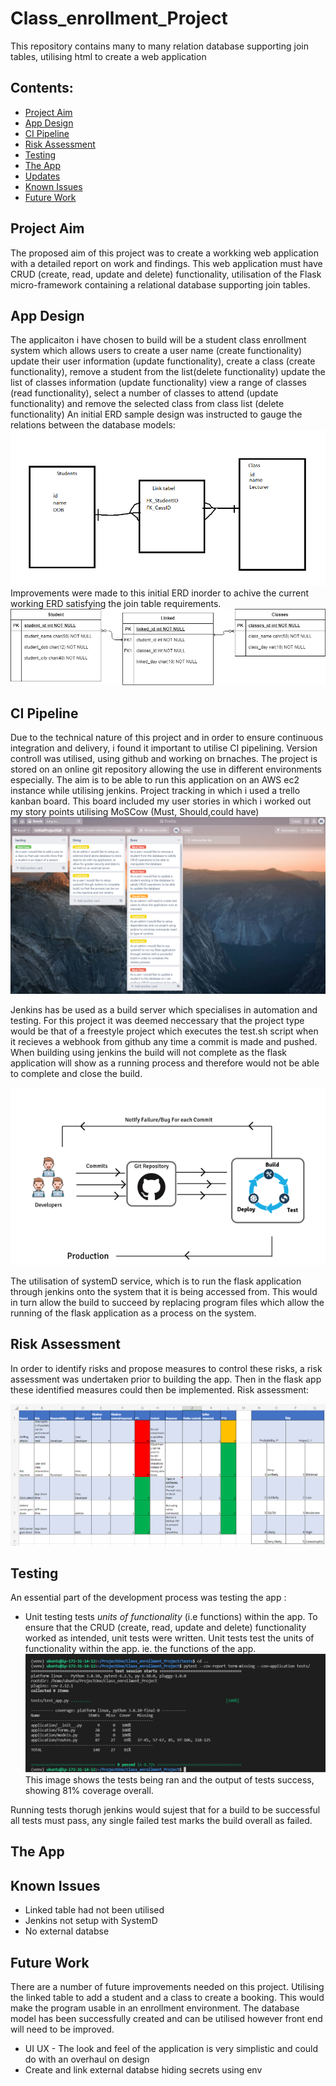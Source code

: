 # Class_enrollment_Project
This repository contains many to many relation database supporting join tables, utilising html to create a web application

## Contents:
* [Project Aim](#Project-Aim)  
* [App Design](#App-Design)
* [CI Pipeline](#CI-Pipeline)  
* [Risk Assessment](#Risk-Assessment)
* [Testing](#Testing)
* [The App](#The-App)
* [Updates](#Updates)
* [Known Issues](#Known-Issues)
* [Future Work](#Future-Work)

## Project Aim 
The proposed aim of this project was to create a workking web application with a detailed report on work and findings.
This web application must have CRUD (create, read, update and delete) functionality, utilisation of the Flask micro-framework containing a relational database supporting join tables. 

## App Design
The applicaiton i have chosen to build will be a student class enrollment system which allows users to create a user name (create functionality) update their user information (update functionality), create a class (create functionality), remove a student from the list(delete functionality) update the list of classes information (update functionality) view a range of classes (read functionality), select a number of classes to attend (update functionality) and remove the selected class from class list (delete functionality)
An initial ERD sample design was instructed to gauge the relations between the database models:
![Initial ERD](https://github.com/MrLucien-Johnson/Class_enrollment_Project/blob/readme/images/early_erd.png)
Improvements were made to this initial ERD inorder to achive the current working ERD satisfying the join table requirements.
![Current ERD](https://github.com/MrLucien-Johnson/Class_enrollment_Project/blob/readme/images/currentERD.png)

## CI Pipeline 
Due to the technical nature of this project and in order to ensure continuous integration and delivery, i found it important to utilise CI pipelining.
Version controll was utilised, using github and working on brnaches. The project is stored on an online git repository allowing the use in different environments especially. The aim is to be able to run this application on an AWS ec2 instance while utilising jenkins. Project tracking in which i used a trello kanban board. This board included my user stories in which i worked out my story points utilising MoSCow (Must, Should,could have)
![Trello](https://github.com/MrLucien-Johnson/Class_enrollment_Project/blob/readme/images/trello.png)

Jenkins has be used as a build server which specialises in automation and testing. For this project it was deemed neccessary that the project type would be that of a freestyle project which executes the test.sh script when it recieves a webhook from github any time a commit is made and pushed. When building using jenkins the build will not complete as the flask application will show as a running process and therefore would not be able to complete and close the build.

![Jenkins](https://github.com/MrLucien-Johnson/Class_enrollment_Project/blob/readme/images/CI-with-Jenkins-Git.png)

The utilisation of systemD service, which is to run the flask application through jenkins onto the system that it is being accessed from. This would in turn allow the build to succeed by replacing program files which allow the running of the flask application as a process on the system. 

## Risk Assessment
In order to identify risks and propose measures to control these risks, a risk assessment was undertaken prior to building the app. Then in the flask app these identified measures could then be implemented. 
Risk assessment: 

![RiskAssesment](https://github.com/MrLucien-Johnson/Class_enrollment_Project/blob/readme/images/riskassesment.png)

## Testing
An essential part of the development process was testing the app :  
* Unit testing tests _units of functionality_ (i.e functions) within the app. To ensure that the CRUD (create, read, update and delete) functionality worked as intended, unit tests were written. Unit tests test the units of functionality within the app. ie. the functions of the app.
![TestsCoverage](https://github.com/MrLucien-Johnson/Class_enrollment_Project/blob/readme/images/TestsCoverage.png)
This image shows the tests being ran and the output of tests success, showing 81% coverage overall. 

Running tests thorugh jenkins would sujest that for a build to be successful all tests must pass, any single failed test marks the build overall as failed.


## The App


## Known Issues
* Linked table had not been utilised 
* Jenkins not setup with SystemD
* No external databse


## Future Work
There are a number of future improvements needed on this project.
Utilising the linked table to add a student and a class to create a booking. This would make the program usable in an enrollment environment. The database model has been successfully created and can be utilised however front end will need to be improved.

* UI UX - The look and feel of the application is very simplistic and could do with an overhaul on design
* Create and link external databse hiding secrets using env
